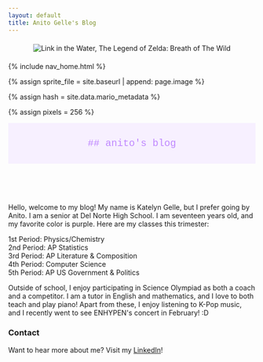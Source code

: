 ```yaml
---
layout: default
title: Anito Gelle's Blog
---
```


<div style="text-align: center; margin-top: 20px; margin-bottom: 20px;">
  <img src="{{site.baseurl}}/images/anito/wadelink.gif" alt="Link in the Water, The Legend of Zelda: Breath of The Wild" />
</div>  

<!-- Liquid:  statements -->

<!-- Include submenu from _includes to top of pages -->
{% include nav_home.html %}
<!--- Concatenation of site URL to frontmatter image  --->
{% assign sprite_file = site.baseurl | append: page.image %}
<!--- Has is a list variable containing mario metadata for sprite --->
{% assign hash = site.data.mario_metadata %}  
<!--- Size width/height of Sprit images --->
{% assign pixels = 256 %} 

<html lang="en">
<head>
  <meta charset="UTF-8">
  <meta name="viewport" content="width=device-width, initial-scale=1.0">
  <title>anito's blog! :D</title>
  <style>
    .header {
      padding: 30px;
      background: #f7f0ff;
      color: #bf87ff;
      font-family: Courier New;
      font-size: 20px;
    }
  </style>
</head>
<body>

<header class="header">
  ## anito's blog
</header>

<!-- Rest of your HTML content -->

</body>
</html>

Hello, welcome to my blog! My name is Katelyn Gelle, but I prefer going by Anito. I am a senior at Del Norte High School. I am seventeen years old, and my favorite color is purple. Here are my classes this trimester:

<!--to make things appear on separate lines, add two spaces after each "line"-->
1st Period: Physics/Chemistry  
2nd Period: AP Statistics  
3rd Period: AP Literature & Composition  
4th Period: Computer Science  
5th Period: AP US Government & Politics  

Outside of school, I enjoy participating in Science Olympiad as both a coach and a competitor. I am a tutor in English and mathematics, and I love to both teach and play piano! Apart from these, I enjoy listening to K-Pop music, and I recently went to see ENHYPEN's concert in February! :D

### Contact

Want to hear more about me? Visit my [LinkedIn](https://www.linkedin.com/in/katelyn-gelle-6b225b278/)!